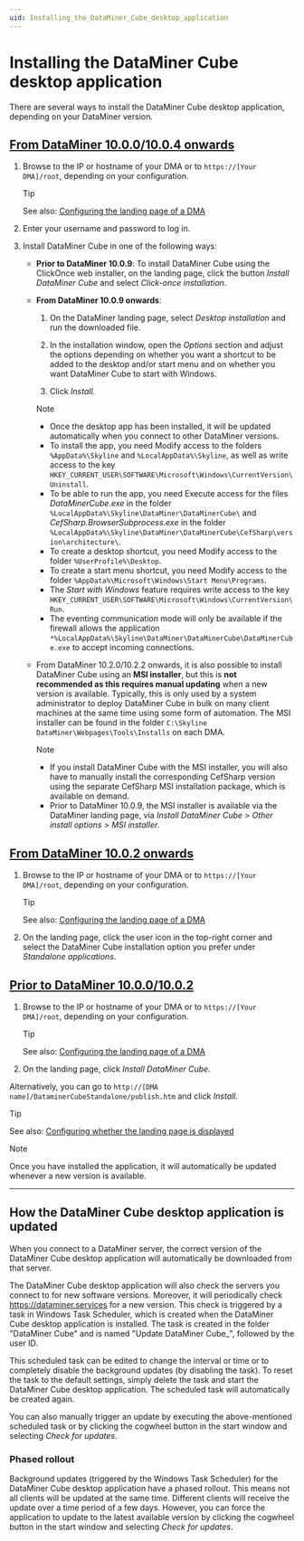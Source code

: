 ```yaml
---
uid: Installing_the_DataMiner_Cube_desktop_application
---
```


# Installing the DataMiner Cube desktop application

There are several ways to install the DataMiner Cube desktop application, depending on your DataMiner version.

## [From DataMiner 10.0.0/10.0.4 onwards](#tab/tabid-1)

1. Browse to the IP or hostname of your DMA or to `https://[Your DMA]/root`, depending on your configuration.

   > [!TIP]
   > See also: [Configuring the landing page of a DMA](xref:Configuring_the_landing_page)

1. Enter your username and password to log in.

1. Install DataMiner Cube in one of the following ways:

   - **Prior to DataMiner 10.0.9**: To install DataMiner Cube using the ClickOnce web installer, on the landing page, click the button *Install DataMiner Cube* and select *Click-once installation*.

   - **From DataMiner 10.0.9 onwards**:

     1. On the DataMiner landing page, select *Desktop installation* and run the downloaded file.

     1. In the installation window, open the *Options* section and adjust the options depending on whether you want a shortcut to be added to the desktop and/or start menu and on whether you want DataMiner Cube to start with Windows.

     1. Click *Install*.

     > [!NOTE]
     >
     > - Once the desktop app has been installed, it will be updated automatically when you connect to other DataMiner versions.
     > - To install the app, you need Modify access to the folders `%AppData%\Skyline` and `%LocalAppData%\Skyline`, as well as write access to the key `HKEY_CURRENT_USER\SOFTWARE\Microsoft\Windows\CurrentVersion\Uninstall`.
     > - To be able to run the app, you need Execute access for the files *DataMinerCube.exe* in the folder `%LocalAppData%\Skyline\DataMiner\DataMinerCube\` and *CefSharp.BrowserSubprocess.exe* in the folder `%LocalAppData%\Skyline\DataMiner\DataMinerCube\CefSharp\version\architecture\`.
     > - To create a desktop shortcut, you need Modify access to the folder `%UserProfile%\Desktop`.
     > - To create a start menu shortcut, you need Modify access to the folder `%AppData%\Microsoft\Windows\Start Menu\Programs`.
     > - The *Start with Windows* feature requires write access to the key `HKEY_CURRENT_USER\SOFTWARE\Microsoft\Windows\CurrentVersion\Run`.
     > - The eventing communication mode will only be available if the firewall allows the application `*%LocalAppData%\Skyline\DataMiner\DataMinerCube\DataMinerCube.exe` to accept incoming connections.

   - From DataMiner 10.2.0/10.2.2 onwards, it is also possible to install DataMiner Cube using an **MSI installer**, but this is **not recommended as this requires manual updating** when a new version is available. Typically, this is only used by a system administrator to deploy DataMiner Cube in bulk on many client machines at the same time using some form of automation. The MSI installer can be found in the folder `C:\Skyline DataMiner\Webpages\Tools\Installs` on each DMA.

     > [!NOTE]
     >
     > - If you install DataMiner Cube with the MSI installer, you will also have to manually install the corresponding CefSharp version using the separate CefSharp MSI installation package, which is available on demand.
     > - Prior to DataMiner 10.0.9, the MSI installer is available via the DataMiner landing page, via *Install DataMiner Cube* > *Other install options* > *MSI installer*.

## [From DataMiner 10.0.2 onwards](#tab/tabid-2)

1. Browse to the IP or hostname of your DMA or to `https://[Your DMA]/root`, depending on your configuration.

   > [!TIP]
   > See also: [Configuring the landing page of a DMA](xref:Configuring_the_landing_page)

1. On the landing page, click the user icon in the top-right corner and select the DataMiner Cube installation option you prefer under *Standalone applications*.

## [Prior to DataMiner 10.0.0/10.0.2](#tab/tabid-3)

1. Browse to the IP or hostname of your DMA or to `https://[Your DMA]/root`, depending on your configuration.

   > [!TIP]
   > See also: [Configuring the landing page of a DMA](xref:Configuring_the_landing_page)

1. On the landing page, click *Install DataMiner Cube*.

Alternatively, you can go to `http://[DMA name]/DataminerCubeStandalone/publish.htm` and click *Install*.

> [!TIP]
> See also: [Configuring whether the landing page is displayed](xref:Configuring_the_landing_page#configuring-whether-the-landing-page-is-displayed)

> [!NOTE]
> Once you have installed the application, it will automatically be updated whenever a new version is available.

***

## How the DataMiner Cube desktop application is updated

When you connect to a DataMiner server, the correct version of the DataMiner Cube desktop application will automatically be downloaded from that server.

The DataMiner Cube desktop application will also check the servers you connect to for new software versions. Moreover, it will periodically check <https://dataminer.services> for a new version. This check is triggered by a task in Windows Task Scheduler, which is created when the DataMiner Cube desktop application is installed. The task is created in the folder "DataMiner Cube" and is named "Update DataMiner Cube_", followed by the user ID.

This scheduled task can be edited to change the interval or time or to completely disable the background updates (by disabling the task). To reset the task to the default settings, simply delete the task and start the DataMiner Cube desktop application. The scheduled task will automatically be created again.

You can also manually trigger an update by executing the above-mentioned scheduled task or by clicking the cogwheel button in the start window and selecting *Check for updates*.

### Phased rollout

Background updates (triggered by the Windows Task Scheduler) for the DataMiner Cube desktop application have a phased rollout. This means not all clients will be updated at the same time. Different clients will receive the update over a time period of a few days. However, you can force the application to update to the latest available version by clicking the cogwheel button in the start window and selecting *Check for updates*.
